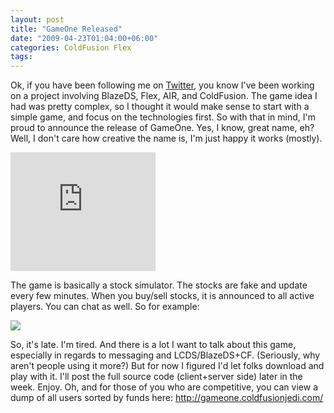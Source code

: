 ```yaml
---
layout: post
title: "GameOne Released"
date: "2009-04-23T01:04:00+06:00"
categories: ColdFusion Flex 
tags: 
---
```


Ok, if you have been following me on <a href="http://www.twitter.com/cfjedimaster">Twitter</a>, you know I've been working on a project involving BlazeDS, Flex, AIR, and ColdFusion. The game idea I had was pretty complex, so I thought it would make sense to start with a simple game, and focus on the technologies first. So with that in mind, I'm proud to announce the release of GameOne. Yes, I know, great name, eh? Well, I don't care how creative the name is, I'm just happy it works (mostly). 

<iframe width="232" scrolling="no" height="190" frameborder="0" src="http://gameone.coldfusionjedi.com/install.html"></iframe>

The game is basically a stock simulator. The stocks are fake and update every few minutes. When you buy/sell stocks, it is announced to all active players. You can chat as well. So for example:

<img src="https://static.raymondcamden.com/images//Picture 152.png">

So, it's late. I'm tired. And there is a lot I want to talk about this game, especially in regards to messaging and LCDS/BlazeDS+CF. (Seriously, why aren't people using it more?) But for now I figured I'd let folks download and play with it. I'll post the full source code (client+server side) later in the week. Enjoy. Oh, and for those of you who are competitive, you can view a dump of all users sorted by funds here: <a href="http://gameone.coldfusionjedi.com/">http://gameone.coldfusionjedi.com/</a>